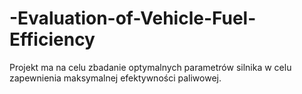 # -Evaluation-of-Vehicle-Fuel-Efficiency
Projekt ma na celu zbadanie optymalnych parametrów silnika w celu zapewnienia maksymalnej efektywności paliwowej.
